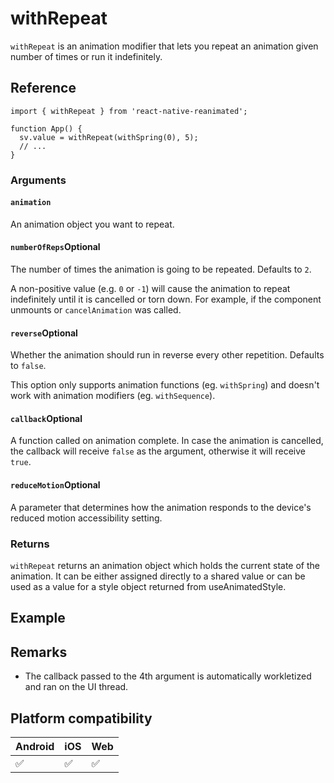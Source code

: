 # withRepeat

`withRepeat` is an animation modifier that lets you repeat an animation given number of times or run it indefinitely.

## Reference

```
import { withRepeat } from 'react-native-reanimated';

function App() {
  sv.value = withRepeat(withSpring(0), 5);
  // ...
}
```

### Arguments

#### `animation`

An animation object you want to repeat.

#### `numberOfReps`Optional

The number of times the animation is going to be repeated. Defaults to `2`.

A non-positive value (e.g. `0` or `-1`) will cause the animation to repeat indefinitely until it is cancelled or torn down. For example, if the component unmounts or `cancelAnimation` was called.

#### `reverse`Optional

Whether the animation should run in reverse every other repetition. Defaults to `false`.

This option only supports animation functions (eg. `withSpring`) and doesn't work with animation modifiers (eg. `withSequence`).

#### `callback`Optional

A function called on animation complete. In case the animation is cancelled, the callback will receive `false` as the argument, otherwise it will receive `true`.

#### `reduceMotion`Optional

A parameter that determines how the animation responds to the device's reduced motion accessibility setting.

### Returns

`withRepeat` returns an animation object which holds the current state of the animation. It can be either assigned directly to a shared value or can be used as a value for a style object returned from useAnimatedStyle.

## Example

## Remarks

* The callback passed to the 4th argument is automatically workletized and ran on the UI thread.

## Platform compatibility

|Android|iOS|Web|
|-|-|-|
|✅|✅|✅|
